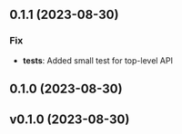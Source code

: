 ## 0.1.1 (2023-08-30)

### Fix

- **tests**: Added small test for top-level API

## 0.1.0 (2023-08-30)

## v0.1.0 (2023-08-30)
